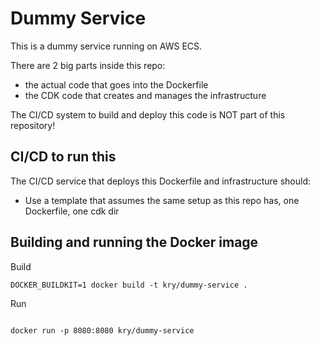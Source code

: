 # Dummy Service

This is a dummy service running on AWS ECS.

There are 2 big parts inside this repo:

- the actual code that goes into the Dockerfile
- the CDK code that creates and manages the infrastructure

The CI/CD system to build and deploy this code is NOT part of this repository!

## CI/CD to run this

The CI/CD service that deploys this Dockerfile and infrastructure should:

- Use a template that assumes the same setup as this repo has, one Dockerfile, one cdk dir

## Building and running the Docker image

Build
```
DOCKER_BUILDKIT=1 docker build -t kry/dummy-service .
```

Run
```

docker run -p 8080:8080 kry/dummy-service
```
